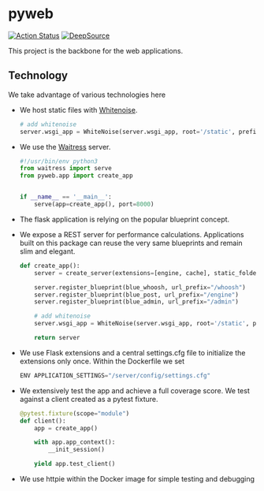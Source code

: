 # pyweb

[![Action Status](https://github.com/lobnek/pyweb/workflows/Test/badge.svg)](https://github.com/lobnek/pyweb/actions/)
[![DeepSource](https://deepsource.io/gh/tschm/pyweb.svg/?label=active+issues&show_trend=true&token=AvAAg_RyKRUck11KQH1hLVPP)](https://deepsource.io/gh/tschm/pyweb/?ref=repository-badge)

This project is the backbone for the web applications.

## Technology

We take advantage of various technologies here

* We host static files with [Whitenoise](https://pypi.org/project/whitenoise/).

    ```python
    # add whitenoise
    server.wsgi_app = WhiteNoise(server.wsgi_app, root='/static', prefix='assets/')
    ```

* We use the [Waitress](https://docs.pylonsproject.org/projects/waitress/en/stable/)
server.

    ```python
    #!/usr/bin/env python3
    from waitress import serve
    from pyweb.app import create_app


    if __name__ == '__main__':
        serve(app=create_app(), port=8000)
    ```

* The flask application is relying on the popular blueprint concept.
* We expose a REST server for performance calculations.
Applications built on this package can reuse the very same
blueprints and remain slim and elegant.

    ```python
    def create_app():
        server = create_server(extensions=[engine, cache], static_folder="/static")

        server.register_blueprint(blue_whoosh, url_prefix="/whoosh")
        server.register_blueprint(blue_post, url_prefix="/engine")
        server.register_blueprint(blue_admin, url_prefix="/admin")

        # add whitenoise
        server.wsgi_app = WhiteNoise(server.wsgi_app, root='/static', prefix='assets/')

        return server
    ```

* We use Flask extensions and a central settings.cfg file to
initialize the extensions only once. Within the Dockerfile we set

    ```python
    ENV APPLICATION_SETTINGS="/server/config/settings.cfg"
    ```

* We extensively test the app and achieve a full coverage score.
We test against a client created as a pytest fixture.

    ```python
    @pytest.fixture(scope="module")
    def client():
        app = create_app()

        with app.app_context():
            __init_session()

        yield app.test_client()
    ```

* We use httpie within the Docker image for simple testing and debugging
